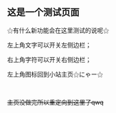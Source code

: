 ## 这是一个测试页面

⚝有什么新功能会在这里测试的说呢⚝

左上角文字可以开关左侧边栏；

右上角字符可以开关右侧边栏；

左上角图标回到小站主页⚝にゃー⚝

<br>

~~主页没做完所以重定向到这里了qwq~~
